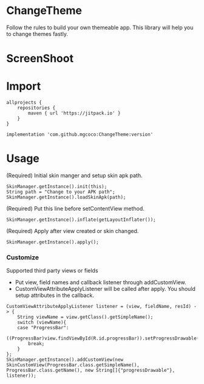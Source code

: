 # ChangeTheme
Follow the rules to build your own themeable app.
This library will help you to change themes fastly.

# ScreenShoot

# Import
```
allprojects {
    repositories {
        maven { url 'https://jitpack.io' }
    }
}
```
```
implementation 'com.github.mgcoco:ChangeTheme:version'
```

# Usage
(Required) Initial skin manger and setup skin apk path.
```
SkinManager.getInstance().init(this);
String path = "Change to your APK path";
SkinManager.getInstance().loadSkinApk(path);
```
(Required) Put this line before setContentView method.
```
SkinManager.getInstance().inflate(getLayoutInflater());
```
(Required) Apply after view created or skin changed.
```
SkinManager.getInstance().apply();
```
### Customize
Supported third party views or fields
- Put view, field names and callback listener through addCustomView.
- CustomViewAttributeApplyListener will be called after apply. You should setup attributes in the callback.
```
CustomViewAttributeApplyListener listener = (view, fieldName, resId) -> {
    String viewName = view.getClass().getSimpleName();
    switch (viewName){
    case "ProgressBar":
        ((ProgressBar)view.findViewById(R.id.progressBar)).setProgressDrawable(SkinManager.getInstance().getDrawable(resId));
        break;
    }
};
SkinManager.getInstance().addCustomView(new SkinCustomView(ProgressBar.class.getSimpleName(), ProgressBar.class.getName(), new String[]{"progressDrawable"}, listener));
```
